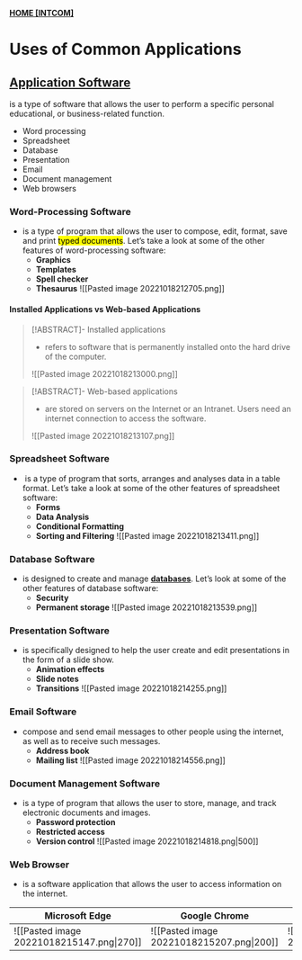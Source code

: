 **[HOME [INTCOM]](INTCOM11#^MIDCH10)**

# Uses of Common Applications

## [Application Software](ApplicationSoftware.md)
is a type of software that allows the user to perform a specific personal educational, or business-related function.
- Word processing
- Spreadsheet
- Database
- Presentation
- Email
- Document management
- Web browsers

### Word-Processing Software
- is a type of program that allows the user to compose, edit, format, save and print <mark class="hltr-blue">typed documents</mark>. Let’s take a look at some of the other features of word-processing software:
	- **Graphics**
	- **Templates**
	- **Spell checker**
	- **Thesaurus**
![[Pasted image 20221018212705.png]]

#### Installed Applications vs Web-based Applications
>[!ABSTRACT]- Installed applications
>- refers to software that is permanently installed onto the hard drive of the computer.
>
> ![[Pasted image 20221018213000.png]]

>[!ABSTRACT]- Web-based applications
>- are stored on servers on the Internet or an Intranet. Users need an internet connection to access the software.
>
> ![[Pasted image 20221018213107.png]]

### Spreadsheet Software
-  is a type of program that sorts, arranges and analyses data in a table format. Let’s take a look at some of the other features of spreadsheet software:
	- **Forms**
	- **Data Analysis**
	- **Conditional Formatting**
	- **Sorting and Filtering**
![[Pasted image 20221018213411.png]]

### Database Software
- is designed to create and manage **[databases](Database.md)**. Let’s look at some of the other features of database software:
	- **Security**
	- **Permanent storage**
![[Pasted image 20221018213539.png]]

### Presentation Software
- is specifically designed to help the user create and edit presentations in the form of a slide show.
	- **Animation effects**
	- **Slide notes**
	- **Transitions**
![[Pasted image 20221018214255.png]]

### Email Software
- compose and send email messages to other people using the internet, as well as to receive such messages.
	- **Address book**
	- **Mailing list**
![[Pasted image 20221018214556.png]]

### Document Management Software
- is a type of program that allows the user to store, manage, and track electronic documents and images.
	- **Password protection**
	- **Restricted access**
	- **Version control**
![[Pasted image 20221018214818.png|500]]

### Web Browser
- is a software application that allows the user to access information on the internet.

| **<center>Microsoft Edge</center>**                            | **<center>Google Chrome</center>**                             | **<center>Mozilla Firefox</center>**                                          |
| ----------------------------------------- | ----------------------------------------- | ----------------------------------------- |
| ![[Pasted image 20221018215147.png\|270]] | ![[Pasted image 20221018215207.png\|200]] | ![[Pasted image 20221018215226.png\|200]] |
